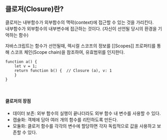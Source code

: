 ## 클로저(Closure)란?
클로저는 내부함수가 외부함수의 맥락(context)에 접근할 수 있는 것을 가리킨다.   
내부함수가 외부함수의 내부변수에 접근하는 것이다. (자신이 선언될 당시의 환경을 기억하는 함수)

자바스크립트는 함수가 선언될때, 렉시컬 스코프의 정보를 [[Scopes]] 프로퍼티를 통해 스코프 체인(Scope chain)을 참조하여, 유효범위를 인지한다.

```
function a() {
    let v = 1;
    return function b() {  // Closure (a), v: 1
    }
}
```

<br>  

#### 클로저의 장점
- 데이터 보존: 외부 함수의 실행이 끝나더라도 외부 함수 내 변수를 사용할 수 있다.
- 캡슐화: 객체에 담아 여러 개의 함수를 리턴하도록 만든다.
- 모듈화: 클로저 함수를 각각의 변수에 할당하면 각자 독립적으로 값을 사용하고 보존할 수 있다.

